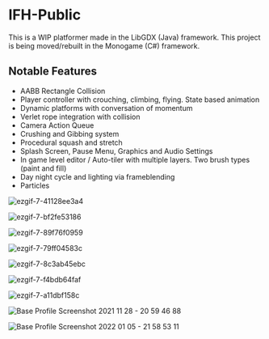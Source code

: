 # IFH-Public
This is a WIP platformer made in the LibGDX (Java) framework. This project is being moved/rebuilt in the Monogame (C#) framework.
## Notable Features
* AABB Rectangle Collision
* Player controller with crouching, climbing, flying. State based animation
* Dynamic platforms with conversation of momentum
* Verlet rope integration with collision
* Camera Action Queue
* Crushing and Gibbing system
* Procedural squash and stretch
* Splash Screen, Pause Menu, Graphics and Audio Settings
* In game level editor / Auto-tiler with multiple layers. Two brush types (paint and fill)
* Day night cycle and lighting via frameblending
* Particles


![ezgif-7-41128ee3a4](https://user-images.githubusercontent.com/84607804/148322173-de825393-9631-45b1-ae0b-cf03673f9f9d.gif)

![ezgif-7-bf2fe53186](https://user-images.githubusercontent.com/84607804/148322251-50c520d1-3357-41bf-a3af-e33490c011d0.gif)

![ezgif-7-89f76f0959](https://user-images.githubusercontent.com/84607804/148322398-8ee47459-1470-45f8-b37f-0082b462f54a.gif)

![ezgif-7-79ff04583c](https://user-images.githubusercontent.com/84607804/148322847-bd46ae13-b73e-4e87-8b1a-75e2cdacfba2.gif)

![ezgif-7-8c3ab45ebc](https://user-images.githubusercontent.com/84607804/148322632-f6140d49-f2a5-4691-8b14-044d843f00d4.gif)

![ezgif-7-f4bdb64faf](https://user-images.githubusercontent.com/84607804/148324435-81323486-d39d-4aba-828d-8be12b732123.gif)

![ezgif-7-a11dbf158c](https://user-images.githubusercontent.com/84607804/148322515-1232131b-b19c-47b8-8a36-636508cc45e0.gif)

![Base Profile Screenshot 2021 11 28 - 20 59 46 88](https://user-images.githubusercontent.com/84607804/143797865-d75f8386-6c95-463a-bf5c-e1f101b9e84a.png)

![Base Profile Screenshot 2022 01 05 - 21 58 53 11](https://user-images.githubusercontent.com/84607804/148322108-51d5c7aa-7375-48ed-b26a-7f57e3b1a5b7.png)


